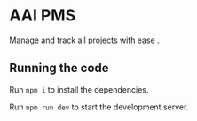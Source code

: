 
  # AAI PMS

  Manage and track all projects with ease .

  ## Running the code

  Run `npm i` to install the dependencies.

  Run `npm run dev` to start the development server.
  
